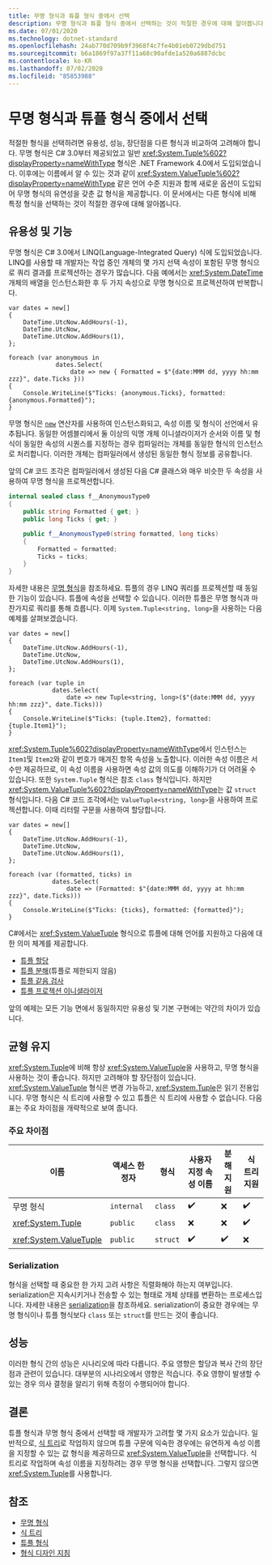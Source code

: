 ```yaml
---
title: 무명 형식과 튜플 형식 중에서 선택
description: 무명 형식과 튜플 형식 중에서 선택하는 것이 적절한 경우에 대해 알아봅니다.
ms.date: 07/01/2020
ms.technology: dotnet-standard
ms.openlocfilehash: 24ab770d709b9f3968f4c7fe4b01eb0729dbd751
ms.sourcegitcommit: b6a1869f97a37f11a68c90afde1a520a6887dcbc
ms.contentlocale: ko-KR
ms.lasthandoff: 07/02/2020
ms.locfileid: "85853988"
---
```

# <a name="choosing-between-anonymous-and-tuple-types"></a>무명 형식과 튜플 형식 중에서 선택

적절한 형식을 선택하려면 유용성, 성능, 장단점을 다른 형식과 비교하여 고려해야 합니다. 무명 형식은 C# 3.0부터 제공되었고 일반 <xref:System.Tuple%602?displayProperty=nameWithType> 형식은 .NET Framework 4.0에서 도입되었습니다. 이후에는 이름에서 알 수 있는 것과 같이 <xref:System.ValueTuple%602?displayProperty=nameWithType> 같은 언어 수준 지원과 함께 새로운 옵션이 도입되어 무명 형식의 유연성을 갖춘 값 형식을 제공합니다. 이 문서에서는 다른 형식에 비해 특정 형식을 선택하는 것이 적절한 경우에 대해 알아봅니다.

## <a name="usability-and-functionality"></a>유용성 및 기능

무명 형식은 C# 3.0에서 LINQ(Language-Integrated Query) 식에 도입되었습니다. LINQ를 사용할 때 개발자는 작업 중인 개체의 몇 가지 선택 속성이 포함된 무명 형식으로 쿼리 결과를 프로젝션하는 경우가 많습니다. 다음 예에서는 <xref:System.DateTime> 개체의 배열을 인스턴스화한 후 두 가지 속성으로 무명 형식으로 프로젝션하여 반복합니다.

```csharp-interactive
var dates = new[]
{
    DateTime.UtcNow.AddHours(-1),
    DateTime.UtcNow,
    DateTime.UtcNow.AddHours(1),
};

foreach (var anonymous in
             dates.Select(
                 date => new { Formatted = $"{date:MMM dd, yyyy hh:mm zzz}", date.Ticks }))
{
    Console.WriteLine($"Ticks: {anonymous.Ticks}, formatted: {anonymous.Formatted}");
}
```

무명 형식은 [`new`](../../csharp/language-reference/operators/new-operator.md) 연산자를 사용하여 인스턴스화되고, 속성 이름 및 형식이 선언에서 유추됩니다. 동일한 어셈블리에서 둘 이상의 익명 개체 이니셜라이저가 순서와 이름 및 형식이 동일한 속성의 시퀀스를 지정하는 경우 컴파일러는 개체를 동일한 형식의 인스턴스로 처리합니다. 이러한 개체는 컴파일러에서 생성된 동일한 형식 정보를 공유합니다.

앞의 C# 코드 조각은 컴파일러에서 생성된 다음 C# 클래스와 매우 비슷한 두 속성을 사용하여 무명 형식을 프로젝션합니다.

```csharp
internal sealed class f__AnonymousType0
{
    public string Formatted { get; }
    public long Ticks { get; }

    public f__AnonymousType0(string formatted, long ticks)
    {
        Formatted = formatted;
        Ticks = ticks;
    }
}
```

자세한 내용은 [무명 형식](../../csharp/programming-guide/classes-and-structs/anonymous-types.md)을 참조하세요. 튜플의 경우 LINQ 쿼리를 프로젝션할 때 동일한 기능이 있습니다. 튜플에 속성을 선택할 수 있습니다. 이러한 튜플은 무명 형식과 마찬가지로 쿼리를 통해 흐릅니다. 이제 `System.Tuple<string, long>`을 사용하는 다음 예제를 살펴보겠습니다.

```csharp-interactive
var dates = new[]
{
    DateTime.UtcNow.AddHours(-1),
    DateTime.UtcNow,
    DateTime.UtcNow.AddHours(1),
};

foreach (var tuple in
            dates.Select(
                date => new Tuple<string, long>($"{date:MMM dd, yyyy hh:mm zzz}", date.Ticks)))
{
    Console.WriteLine($"Ticks: {tuple.Item2}, formatted: {tuple.Item1}");
}
```

<xref:System.Tuple%602?displayProperty=nameWithType>에서 인스턴스는 `Item1`및 `Item2`와 같이 번호가 매겨진 항목 속성을 노출합니다. 이러한 속성 이름은 서수만 제공하므로, 이 속성 이름을 사용하면 속성 값의 의도를 이해하기가 더 어려울 수 있습니다. 또한 `System.Tuple` 형식은 참조 `class` 형식입니다. 하지만 <xref:System.ValueTuple%602?displayProperty=nameWithType>는 값 `struct` 형식입니다. 다음 C# 코드 조각에서는 `ValueTuple<string, long>`을 사용하여 프로젝션합니다. 이때 리터럴 구문을 사용하여 할당합니다.

```csharp-interactive
var dates = new[]
{
    DateTime.UtcNow.AddHours(-1),
    DateTime.UtcNow,
    DateTime.UtcNow.AddHours(1),
};

foreach (var (formatted, ticks) in
            dates.Select(
                date => (Formatted: $"{date:MMM dd, yyyy at hh:mm zzz}", date.Ticks)))
{
    Console.WriteLine($"Ticks: {ticks}, formatted: {formatted}");
}
```

C#에서는 <xref:System.ValueTuple> 형식으로 튜플에 대해 언어를 지원하고 다음에 대한 의미 체계를 제공합니다.

- [튜플 할당](../../csharp/tuples.md#assignment-and-tuples)
- [튜플 분해](../../csharp/deconstruct.md)(튜플로 제한되지 않음)
- [튜플 같음 검사](../../csharp/tuples.md#equality-and-tuples)
- [튜플 프로젝션 이니셜라이저](../../csharp/tuples.md#tuple-projection-initializers)

앞의 예제는 모든 기능 면에서 동일하지만 유용성 및 기본 구현에는 약간의 차이가 있습니다.

## <a name="tradeoffs"></a>균형 유지

<xref:System.Tuple>에 비해 항상 <xref:System.ValueTuple>을 사용하고, 무명 형식을 사용하는 것이 좋습니다. 하지만 고려해야 할 장단점이 있습니다. <xref:System.ValueTuple> 형식은 변경 가능하고, <xref:System.Tuple>은 읽기 전용입니다. 무명 형식은 식 트리에 사용할 수 있고 튜플은 식 트리에 사용할 수 없습니다. 다음 표는 주요 차이점을 개략적으로 보여 줍니다.

### <a name="key-differences"></a>주요 차이점

| 이름                     | 액세스 한정자 | 형식     | 사용자 지정 속성 이름 | 분해 지원 | 식 트리 지원 |
|--------------------------|-----------------|----------|----------------------|------------------------|-------------------------|
| 무명 형식          | `internal`      | `class`  | ✔️                   | ❌                     | ✔️                     |
| <xref:System.Tuple>      | `public`        | `class`  | ❌                   | ❌                     | ✔️                     |
| <xref:System.ValueTuple> | `public`        | `struct` | ✔️                   | ✔️                     | ❌                     |

### <a name="serialization"></a>Serialization

형식을 선택할 때 중요한 한 가지 고려 사항은 직렬화해야 하는지 여부입니다. serialization은 지속시키거나 전송할 수 있는 형태로 개체 상태를 변환하는 프로세스입니다. 자세한 내용은 [serialization](../../csharp/programming-guide/concepts/serialization/index.md)을 참조하세요. serialization이 중요한 경우에는 무명 형식이나 튜플 형식보다 `class` 또는 `struct`를 만드는 것이 좋습니다.

## <a name="performance"></a>성능

이러한 형식 간의 성능은 시나리오에 따라 다릅니다. 주요 영향은 할당과 복사 간의 장단점과 관련이 있습니다. 대부분의 시나리오에서 영향은 적습니다. 주요 영향이 발생할 수 있는 경우 의사 결정을 알리기 위해 측정이 수행되어야 합니다.

## <a name="conclusion"></a>결론

튜플 형식과 무명 형식 중에서 선택할 때 개발자가 고려할 몇 가지 요소가 있습니다. 일반적으로, [식 트리](../../csharp/expression-trees.md)로 작업하지 않으며 튜플 구문에 익숙한 경우에는 유연하게 속성 이름을 지정할 수 있는 값 형식을 제공하므로 <xref:System.ValueTuple>을 선택합니다. 식 트리로 작업하며 속성 이름을 지정하려는 경우 무명 형식을 선택합니다. 그렇지 않으면 <xref:System.Tuple>를 사용합니다.

## <a name="see-also"></a>참조

- [무명 형식](../../csharp/programming-guide/classes-and-structs/anonymous-types.md)
- [식 트리](../../csharp/expression-trees.md)
- [튜플 형식](../../csharp/tuples.md)
- [형식 디자인 지침](../design-guidelines/type.md)
